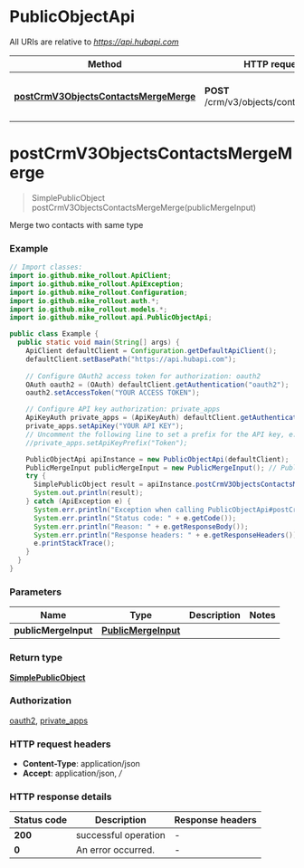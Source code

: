# PublicObjectApi

All URIs are relative to *https://api.hubapi.com*

| Method | HTTP request | Description |
|------------- | ------------- | -------------|
| [**postCrmV3ObjectsContactsMergeMerge**](PublicObjectApi.md#postCrmV3ObjectsContactsMergeMerge) | **POST** /crm/v3/objects/contacts/merge | Merge two contacts with same type |


<a id="postCrmV3ObjectsContactsMergeMerge"></a>
# **postCrmV3ObjectsContactsMergeMerge**
> SimplePublicObject postCrmV3ObjectsContactsMergeMerge(publicMergeInput)

Merge two contacts with same type

### Example
```java
// Import classes:
import io.github.mike_rollout.ApiClient;
import io.github.mike_rollout.ApiException;
import io.github.mike_rollout.Configuration;
import io.github.mike_rollout.auth.*;
import io.github.mike_rollout.models.*;
import io.github.mike_rollout.api.PublicObjectApi;

public class Example {
  public static void main(String[] args) {
    ApiClient defaultClient = Configuration.getDefaultApiClient();
    defaultClient.setBasePath("https://api.hubapi.com");
    
    // Configure OAuth2 access token for authorization: oauth2
    OAuth oauth2 = (OAuth) defaultClient.getAuthentication("oauth2");
    oauth2.setAccessToken("YOUR ACCESS TOKEN");

    // Configure API key authorization: private_apps
    ApiKeyAuth private_apps = (ApiKeyAuth) defaultClient.getAuthentication("private_apps");
    private_apps.setApiKey("YOUR API KEY");
    // Uncomment the following line to set a prefix for the API key, e.g. "Token" (defaults to null)
    //private_apps.setApiKeyPrefix("Token");

    PublicObjectApi apiInstance = new PublicObjectApi(defaultClient);
    PublicMergeInput publicMergeInput = new PublicMergeInput(); // PublicMergeInput | 
    try {
      SimplePublicObject result = apiInstance.postCrmV3ObjectsContactsMergeMerge(publicMergeInput);
      System.out.println(result);
    } catch (ApiException e) {
      System.err.println("Exception when calling PublicObjectApi#postCrmV3ObjectsContactsMergeMerge");
      System.err.println("Status code: " + e.getCode());
      System.err.println("Reason: " + e.getResponseBody());
      System.err.println("Response headers: " + e.getResponseHeaders());
      e.printStackTrace();
    }
  }
}
```

### Parameters

| Name | Type | Description  | Notes |
|------------- | ------------- | ------------- | -------------|
| **publicMergeInput** | [**PublicMergeInput**](PublicMergeInput.md)|  | |

### Return type

[**SimplePublicObject**](SimplePublicObject.md)

### Authorization

[oauth2](../README.md#oauth2), [private_apps](../README.md#private_apps)

### HTTP request headers

 - **Content-Type**: application/json
 - **Accept**: application/json, */*

### HTTP response details
| Status code | Description | Response headers |
|-------------|-------------|------------------|
| **200** | successful operation |  -  |
| **0** | An error occurred. |  -  |

